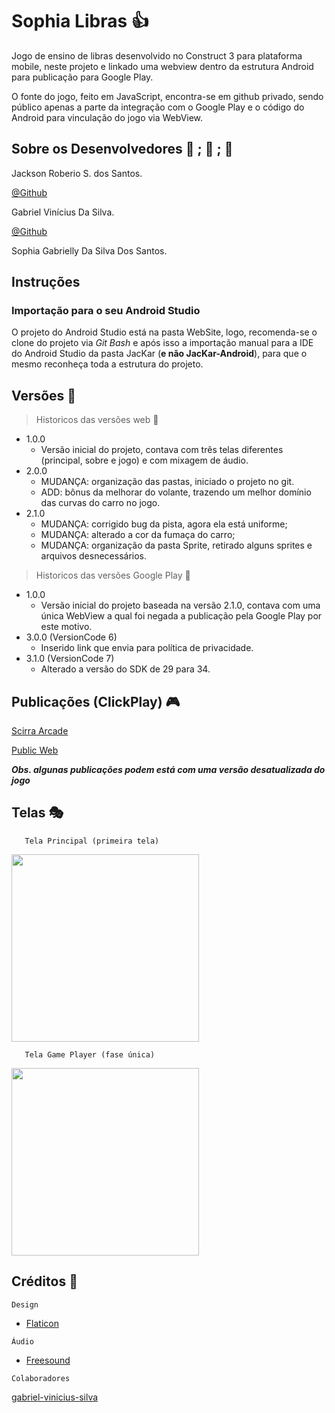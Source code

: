 # Sophia Libras :+1:

 Jogo de ensino de libras desenvolvido no Construct 3 para plataforma mobile, neste projeto e linkado uma webview dentro da estrutura Android para publicação para Google Play.
 
 O fonte do jogo, feito em JavaScript, encontra-se em github privado, sendo público apenas a parte da integração com o Google Play e o código do Android para vinculação do jogo via WebView.

## Sobre os Desenvolvedores :boy: ; :boy: ; :girl:

Jackson Roberio S. dos Santos.

[@Github](https://github.com/jackson-roberio)

Gabriel Vinícius Da Silva.


[@Github](https://github.com/gabriel-vinicius-silva)

Sophia Gabrielly Da Silva Dos Santos.


## Instruções

### Importação para o seu Android Studio

O projeto do Android Studio está na pasta WebSite, logo, recomenda-se o clone do projeto via *Git Bash* e após isso a importação manual para a IDE do Android Studio da pasta JacKar (**e não JacKar-Android**), para que o mesmo reconheça toda a estrutura do projeto.




## Versões :pencil:

> Historicos das versões web :round_pushpin:

* 1.0.0
    * Versão inicial do projeto, contava com três telas diferentes (principal, sobre e jogo) e com mixagem de áudio.
* 2.0.0
    * MUDANÇA: organização das pastas, iniciado o projeto no git.
    * ADD: bônus da melhorar do volante, trazendo um melhor domínio das curvas do carro no jogo.
* 2.1.0
    * MUDANÇA: corrigido bug da pista, agora ela está uniforme;
	* MUDANÇA: alterado a cor da fumaça do carro;
	* MUDANÇA: organização da pasta Sprite, retirado alguns sprites e arquivos desnecessários.

> Historicos das versões Google Play :round_pushpin:

* 1.0.0
    * Versão inicial do projeto baseada na versão 2.1.0, contava com uma única WebView a qual foi negada a publicação pela Google Play por este motivo.
* 3.0.0 (VersionCode 6)
    * Inserido link que envia para política de privacidade.
* 3.1.0 (VersionCode 7)
    * Alterado a versão do SDK de 29 para 34.


## Publicações (ClickPlay) :video_game:

[Scirra Arcade](https://www.construct.net/en/free-online-games/jackar-12874/play)

[Public Web](https://jacksonroberio.com.br/jackar/)

**_Obs. algunas publicações podem está com uma versão desatualizada do jogo_**


## Telas :performing_arts:

```
   Tela Principal (primeira tela)
```

<img src="material-de-apoio/captura-de-tela/tela_inicial.png" height="300" />

```
   Tela Game Player (fase única)
```

<img src="material-de-apoio/captura-de-tela/tela_jogando.png" height="300" />


## Créditos :checkered_flag:

``` Design ```

* [Flaticon](https://www.flaticon.com)

``` Áudio ```

* [Freesound](https://freesound.org)

``` Colaboradores ```

[gabriel-vinicius-silva](https://github.com/gabriel-vinicius-silva-)

